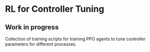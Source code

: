 # RL for Controller Tuning

## Work in progress

Collection of training scripts for training PPO agents to tune controller parameters for different processes.
